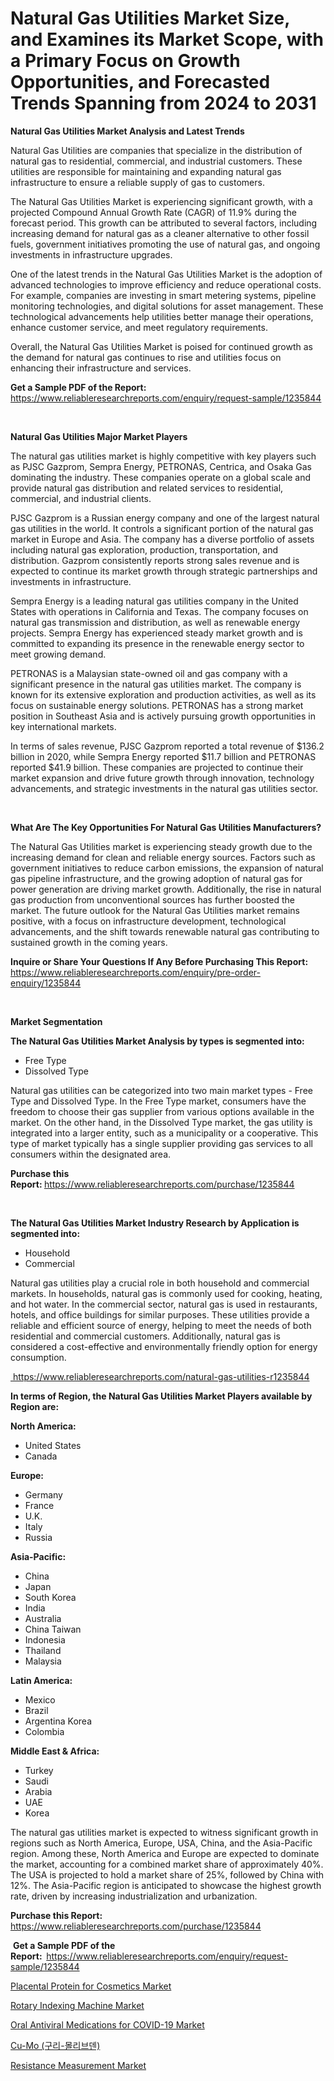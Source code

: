 <p><h1>Natural Gas Utilities Market Size, and Examines its Market Scope, with a Primary Focus on Growth Opportunities, and Forecasted Trends Spanning from 2024 to 2031</h1></p><p><strong>Natural Gas Utilities Market Analysis and Latest Trends</strong></p>
<p><p>Natural Gas Utilities are companies that specialize in the distribution of natural gas to residential, commercial, and industrial customers. These utilities are responsible for maintaining and expanding natural gas infrastructure to ensure a reliable supply of gas to customers.</p><p>The Natural Gas Utilities Market is experiencing significant growth, with a projected Compound Annual Growth Rate (CAGR) of 11.9% during the forecast period. This growth can be attributed to several factors, including increasing demand for natural gas as a cleaner alternative to other fossil fuels, government initiatives promoting the use of natural gas, and ongoing investments in infrastructure upgrades.</p><p>One of the latest trends in the Natural Gas Utilities Market is the adoption of advanced technologies to improve efficiency and reduce operational costs. For example, companies are investing in smart metering systems, pipeline monitoring technologies, and digital solutions for asset management. These technological advancements help utilities better manage their operations, enhance customer service, and meet regulatory requirements.</p><p>Overall, the Natural Gas Utilities Market is poised for continued growth as the demand for natural gas continues to rise and utilities focus on enhancing their infrastructure and services.</p></p>
<p><strong>Get a Sample PDF of the Report:&nbsp;</strong> <a href="https://www.reliableresearchreports.com/enquiry/request-sample/1235844">https://www.reliableresearchreports.com/enquiry/request-sample/1235844</a></p>
<p>&nbsp;</p>
<p><strong>Natural Gas Utilities Major Market Players</strong></p>
<p><p>The natural gas utilities market is highly competitive with key players such as PJSC Gazprom, Sempra Energy, PETRONAS, Centrica, and Osaka Gas dominating the industry. These companies operate on a global scale and provide natural gas distribution and related services to residential, commercial, and industrial clients.</p><p>PJSC Gazprom is a Russian energy company and one of the largest natural gas utilities in the world. It controls a significant portion of the natural gas market in Europe and Asia. The company has a diverse portfolio of assets including natural gas exploration, production, transportation, and distribution. Gazprom consistently reports strong sales revenue and is expected to continue its market growth through strategic partnerships and investments in infrastructure.</p><p>Sempra Energy is a leading natural gas utilities company in the United States with operations in California and Texas. The company focuses on natural gas transmission and distribution, as well as renewable energy projects. Sempra Energy has experienced steady market growth and is committed to expanding its presence in the renewable energy sector to meet growing demand.</p><p>PETRONAS is a Malaysian state-owned oil and gas company with a significant presence in the natural gas utilities market. The company is known for its extensive exploration and production activities, as well as its focus on sustainable energy solutions. PETRONAS has a strong market position in Southeast Asia and is actively pursuing growth opportunities in key international markets.</p><p>In terms of sales revenue, PJSC Gazprom reported a total revenue of $136.2 billion in 2020, while Sempra Energy reported $11.7 billion and PETRONAS reported $41.9 billion. These companies are projected to continue their market expansion and drive future growth through innovation, technology advancements, and strategic investments in the natural gas utilities sector.</p></p>
<p>&nbsp;</p>
<p><strong>What Are The Key Opportunities For Natural Gas Utilities Manufacturers?</strong></p>
<p><p>The Natural Gas Utilities market is experiencing steady growth due to the increasing demand for clean and reliable energy sources. Factors such as government initiatives to reduce carbon emissions, the expansion of natural gas pipeline infrastructure, and the growing adoption of natural gas for power generation are driving market growth. Additionally, the rise in natural gas production from unconventional sources has further boosted the market. The future outlook for the Natural Gas Utilities market remains positive, with a focus on infrastructure development, technological advancements, and the shift towards renewable natural gas contributing to sustained growth in the coming years.</p></p>
<p><strong>Inquire or Share Your Questions If Any Before Purchasing This Report:</strong> <a href="https://www.reliableresearchreports.com/enquiry/pre-order-enquiry/1235844">https://www.reliableresearchreports.com/enquiry/pre-order-enquiry/1235844</a></p>
<p>&nbsp;</p>
<p><strong>Market Segmentation</strong></p>
<p><strong>The Natural Gas Utilities Market Analysis by types is segmented into:</strong></p>
<p><ul><li>Free Type</li><li>Dissolved Type</li></ul></p>
<p><p>Natural gas utilities can be categorized into two main market types - Free Type and Dissolved Type. In the Free Type market, consumers have the freedom to choose their gas supplier from various options available in the market. On the other hand, in the Dissolved Type market, the gas utility is integrated into a larger entity, such as a municipality or a cooperative. This type of market typically has a single supplier providing gas services to all consumers within the designated area.</p></p>
<p><strong>Purchase this Report:&nbsp;</strong><a href="https://www.reliableresearchreports.com/purchase/1235844">https://www.reliableresearchreports.com/purchase/1235844</a></p>
<p>&nbsp;</p>
<p><strong>The Natural Gas Utilities Market Industry Research by Application is segmented into:</strong></p>
<p><ul><li>Household</li><li>Commercial</li></ul></p>
<p><p>Natural gas utilities play a crucial role in both household and commercial markets. In households, natural gas is commonly used for cooking, heating, and hot water. In the commercial sector, natural gas is used in restaurants, hotels, and office buildings for similar purposes. These utilities provide a reliable and efficient source of energy, helping to meet the needs of both residential and commercial customers. Additionally, natural gas is considered a cost-effective and environmentally friendly option for energy consumption.</p></p>
<p><a href="https://www.reliableresearchreports.com/natural-gas-utilities-r1235844">&nbsp;https://www.reliableresearchreports.com/natural-gas-utilities-r1235844</a></p>
<p><strong>In terms of Region, the Natural Gas Utilities Market Players available by Region are:</strong></p>
<p>
    <p> <strong> North America: </strong>
        <ul>
            <li>United States</li>
            <li>Canada</li>
        </ul>
        </p> 
    <p> <strong> Europe: </strong>
        <ul>
            <li>Germany</li>
            <li>France</li>
            <li>U.K.</li>
            <li>Italy</li>
            <li>Russia</li>
        </ul>
        </p> 
    <p> <strong> Asia-Pacific: </strong>
        <ul>
            <li>China</li>
            <li>Japan</li>
            <li>South Korea</li>
            <li>India</li>
            <li>Australia</li>
            <li>China Taiwan</li>
            <li>Indonesia</li>
            <li>Thailand</li>
            <li>Malaysia</li>
        </ul>
        </p> 
    <p> <strong> Latin America: </strong>
        <ul>
            <li>Mexico</li>
            <li>Brazil</li>
            <li>Argentina Korea</li>
            <li>Colombia</li>
        </ul>
        </p> 
    <p> <strong> Middle East & Africa: </strong>
        <ul>
            <li>Turkey</li>
            <li>Saudi</li>
            <li>Arabia</li>
            <li>UAE</li>
            <li>Korea</li>
        </ul>
    </p>
    </p>
<p><p>The natural gas utilities market is expected to witness significant growth in regions such as North America, Europe, USA, China, and the Asia-Pacific region. Among these, North America and Europe are expected to dominate the market, accounting for a combined market share of approximately 40%. The USA is projected to hold a market share of 25%, followed by China with 12%. The Asia-Pacific region is anticipated to showcase the highest growth rate, driven by increasing industrialization and urbanization.</p></p>
<p><strong>Purchase this Report: </strong><a href="https://www.reliableresearchreports.com/purchase/1235844">https://www.reliableresearchreports.com/purchase/1235844</a></p>
<p>&nbsp;<strong>Get a Sample PDF of the Report:&nbsp;&nbsp;</strong><a href="https://www.reliableresearchreports.com/enquiry/request-sample/1235844">https://www.reliableresearchreports.com/enquiry/request-sample/1235844</a></p>
<p><strong></strong></p>
<p><p><a href="https://github.com/jackPeters644/Market-Research-Report-List-1/blob/main/placental-protein-for-cosmetics-market.md">Placental Protein for Cosmetics Market</a></p><p><a href="https://medium.com/@abdulkoss1996/rotary-indexing-machine-market-size-market-segmentation-market-trends-and-growth-analysis-eab6dd706064">Rotary Indexing Machine Market</a></p><p><a href="https://github.com/caseyee25/Market-Research-Report-List-1/blob/main/oral-antiviral-medications-for-covid-19-market.md">Oral Antiviral Medications for COVID-19 Market</a></p><p><a href="https://github.com/nhaiquang84/Market-Research-Report-List-2/blob/main/784672285284.md">Cu-Mo (구리-몰리브덴)</a></p><p><a href="https://medium.com/@theomorar08/global-resistance-measurement-market-exploring-market-share-market-trends-and-future-growth-5a794e8ea3cf">Resistance Measurement Market</a></p></p>